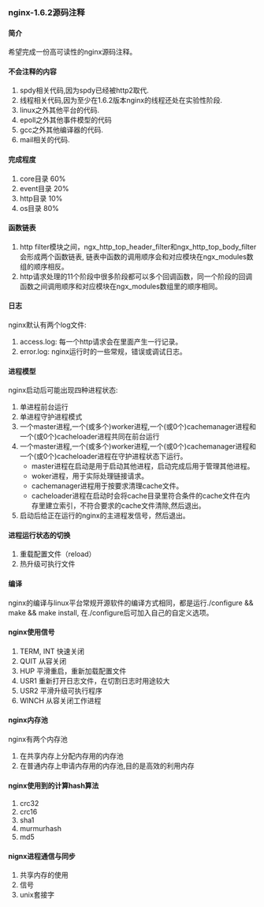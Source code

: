 ### nginx-1.6.2源码注释

#### 简介

希望完成一份高可读性的nginx源码注释。

#### 不会注释的内容

1. spdy相关代码,因为spdy已经被http2取代.
2. 线程相关代码,因为至少在1.6.2版本nginx的线程还处在实验性阶段.
3. linux之外其他平台的代码.
4. epoll之外其他事件模型的代码
5. gcc之外其他编译器的代码.
6. mail相关的代码.


#### 完成程度

1. core目录    60%
2. event目录   20%
3. http目录    10%
4. os目录      80%


#### 函数链表

1. http filter模块之间，ngx_http_top_header_filter和ngx_http_top_body_filter会形成两个函数链表, 链表中函数的调用顺序会和对应模块在ngx_modules数组的顺序相反。
2. http请求处理的11个阶段中很多阶段都可以多个回调函数，同一个阶段的回调函数之间调用顺序和对应模块在ngx_modules数组里的顺序相同。　


#### 日志

nginx默认有两个log文件:
1. access.log: 每一个http请求会在里面产生一行记录。
2. error.log: nginx运行时的一些常规，错误或调试日志。


#### 进程模型

nginx启动后可能出现四种进程状态:
1. 单进程前台运行
2. 单进程守护进程模式
3. 一个master进程,一个(或多个)worker进程,一个(或0个)cachemanager进程和一个(或0个)cacheloader进程共同在前台运行
4. 一个master进程,一个(或多个)worker进程,一个(或0个)cachemanager进程和一个(或0个)cacheloader进程在守护进程状态下运行。
    * master进程在启动是用于启动其他进程，启动完成后用于管理其他进程。
    * woker进程，用于实际处理链接请求。
    * cachemanager进程用于按要求清理cache文件。
    * cacheloader进程在启动时会将cache目录里符合条件的cache文件在内存里建立索引，不符合要求的cache文件清除,然后退出。
5. 启动后给正在运行的nginx的主进程发信号，然后退出。


#### 进程运行状态的切换

1. 重载配置文件（reload）
2. 热升级可执行文件


#### 编译

nginx的编译与linux平台常规开源软件的编译方式相同，都是运行./configure && make && make install, 在./configure后可加入自己的自定义选项。


#### nginx使用信号

1. TERM, INT 快速关闭
2. QUIT 从容关闭
3. HUP 平滑重启，重新加载配置文件
4. USR1 重新打开日志文件，在切割日志时用途较大
5. USR2 平滑升级可执行程序
6. WINCH 从容关闭工作进程


#### nginx内存池

nginx有两个内存池
1. 在共享内存上分配内存用的内存池
2. 在普通内存上申请内存用的内存池,目的是高效的利用内存


#### nginx使用到的计算hash算法

1. crc32
2. crc16
3. sha1
4. murmurhash
5. md5


#### nignx进程通信与同步

1. 共享内存的使用
2. 信号
3. unix套接字
